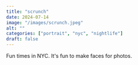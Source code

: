 ```yaml
---
title: "scrunch"
date: 2024-07-14
image: "/images/scrunch.jpeg"
alt: ""
categories: ["portrait", "nyc", "nightlife"]
draft: false
---
```


Fun times in NYC. It's fun to make faces for photos. 